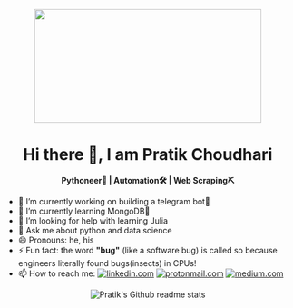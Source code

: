 <p align="center"><img src=https://media1.tenor.com/images/25de5ae4b3a35de905166d6a8cc92411/tenor.gif?itemid=13245309 width="400" height="200"></p>

<h1 align="center">Hi there 👋, I am Pratik Choudhari</h1>
<b><p align="center">Pythoneer🐍 | Automation🛠 | Web Scraping⛏</p></b>


- 🔭 I’m currently working on building a telegram bot🤖
- 🌱 I’m currently learning MongoDB🥬
- 🤔 I’m looking for help with learning Julia
- 💬 Ask me about python and data science
- 😄 Pronouns: he, his
- ⚡ Fun fact: the word __"bug"__ (like a software bug) is called so because engineers literally found bugs(insects) in CPUs!
- 📫 How to reach me: 
[![linkedin.com](https://img.shields.io/badge/LinkedIn-0077B5?style=for-the-badge&logo=linkedin&logoColor=white)](https://www.linkedin.com/in/pratik-choudhari/) 
[![protonmail.com](https://img.shields.io/badge/ProtonMail-8B89CC?style=for-the-badge&logo=protonmail&logoColor=white)](mailto:pratik_choudhari@protonmail.com) 
[![medium.com](https://img.shields.io/badge/Medium-12100E?style=for-the-badge&logo=medium&logoColor=white)](https://pratik-choudhari.medium.com/)

<p align="center"><img src="https://github-readme-stats.vercel.app/api?username=pratik-choudhari&theme=jolly&show_icons=true" alt="Pratik's Github readme stats"></p>
<!--- 👯 I’m looking to collaborate on --->

